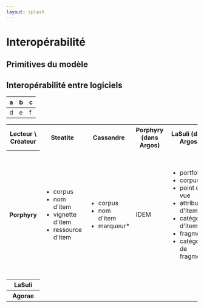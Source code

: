 ```yaml
---
layout: splash
---
```


# Interopérabilité

## Primitives du modèle

## Interopérabilité entre logiciels

 a | b | c 
---|---|---
 d | e | f 

<table>

<tr>
<th>Lecteur \ Créateur</th>
<th>Steatite</th>
<th>Cassandre</th>
<th>Porphyry (dans Argos)</th>
<th>LaSuli (dans Argos)</th>
<th>Agorae (dans Argos)</th>
</tr>

<tr>
<th>Porphyry</th>

<td><ul>
<li>corpus</li>
<li>nom d'item</li>
<li>vignette d'item</li>
<li>ressource d'item</li>
</ul></td>

<td><ul>
<li>corpus</li>
<li>nom d'item</li>
<li>marqueur*</li>
</ul></td>

<td>IDEM</td>

<td><ul>
<li>portfolio</li>
<li>corpus</li>
<li>point de vue</li>
<li>attribut d'item</li>
<li>catégorie d'item</li>
<li>fragment*</li>
<li>catégorie de fragments</li>
</ul></td>

<td><ul>
<li>portfolio</li>
<li>corpus</li>
<li>point de vue</li>
<li>attribut d'item (dont vignette et ressource)</li>
<li>catégorie d'item</li>
<li>fragment*</li>
<li>catégorie de fragment*</li>
</ul></td>

</tr>
<tr>
<th>LaSuli</th>
<td></td>
<td></td>
<td></td>
<td></td>
<td></td>
</tr>
<tr>
<th>Agorae</th>
<td></td>
<td></td>
<td></td>
<td></td>
<td></td>
</tr>
</table>
